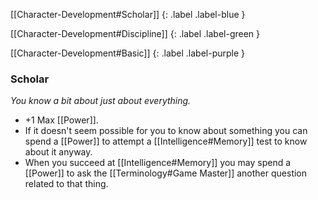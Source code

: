 
[[Character-Development#Scholar]]
{: .label .label-blue }

[[Character-Development#Discipline]]
{: .label .label-green }

[[Character-Development#Basic]]
{: .label .label-purple }
### Scholar
*You know a bit about just about everything.*
* +1 Max [[Power]].
* If it doesn't seem possible for you to know about something you can spend a [[Power]] to attempt a [[Intelligence#Memory]] test to know about it anyway.
* When you succeed at [[Intelligence#Memory]] you may spend a [[Power]] to ask the [[Terminology#Game Master]] another question related to that thing.
